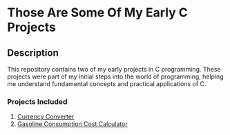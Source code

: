 # Those Are Some Of My Early C Projects

## Description

This repository contains two of my early projects in C programming. These projects were part of my initial steps into the world of programming, helping me understand fundamental concepts and practical applications of C.

### Projects Included

1. [Currency Converter](Currency_Converter)
2. [Gasoline Consumption Cost Calculator](#2-gasoline-consumption-cost-calculator)
